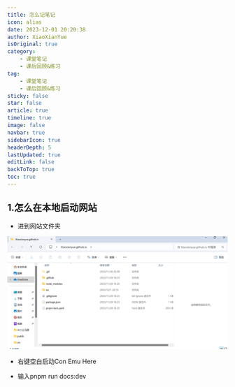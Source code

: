 ```yaml
---
title: 怎么记笔记
icon: alias
date: 2023-12-01 20:20:38
author: XiaoXianYue
isOriginal: true
category: 
    - 课堂笔记
    - 课后回顾&练习
tag:
    - 课堂笔记
    - 课后回顾&练习
sticky: false
star: false
article: true
timeline: true
image: false
navbar: true
sidebarIcon: true
headerDepth: 5
lastUpdated: true
editLink: false
backToTop: true
toc: true
---
```


## 1.怎么在本地启动网站

- 进到网站文件夹

![image-20231201202249230](./1.assets/image-20231201202249230.png)

- 右键空白启动Con Emu Here

- 输入pnpm run docs:dev